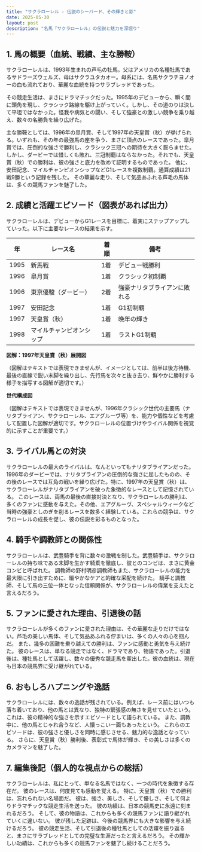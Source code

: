 ```yaml
---
title: "サクラローレル - 伝説のシーバード、その輝きと影"
date: 2025-05-30
layout: post
description: "名馬『サクラローレル』の伝説と魅力を深堀り"
---
```


## 1. 馬の概要（血統、戦績、主な勝鞍）

サクラローレルは、1993年生まれの芦毛の牡馬。父はアメリカの名種牡馬であるサドラーズウェルズ、母はサクラユタカオー。母系には、名馬サクラチヨノオーの血も流れており、華麗な血統を持つサラブレッドであった。

その競走生活は、まさにドラマチックだった。1995年のデビューから、瞬く間に頭角を現し、クラシック路線を駆け上がっていく。しかし、その道のりは決して平坦ではなかった。怪我や病気との闘い、そして強豪との激しい競争を乗り越え、数々の名勝負を繰り広げた。

主な勝鞍としては、1996年の皐月賞、そして1997年の天皇賞（秋）が挙げられる。いずれも、その年の最強馬の座を争う、まさに頂点のレースであった。皐月賞では、圧倒的な強さで勝利し、クラシック三冠への期待を大きく膨らませた。しかし、ダービーでは惜しくも敗れ、三冠制覇はならなかった。それでも、天皇賞（秋）での勝利は、彼の強さと底力を改めて証明するものであった。  他に、安田記念、マイルチャンピオンシップなどG1レースを複数制覇。通算成績は21戦9勝という記録を残した。  その華麗な走り、そして気品あふれる芦毛の馬体は、多くの競馬ファンを魅了した。


## 2. 成績と活躍エピソード（図表があれば出力）

サクラローレルは、デビューからG1レースを目標に、着実にステップアップしていった。以下に主要なレースの結果を示す。

| 年 | レース名          | 着順 | 備考                               |
|---|-------------------|-----|------------------------------------|
| 1995 | 新馬戦            | 1着 | デビュー戦勝利                     |
| 1996 | 皐月賞            | 1着 | クラシック初制覇                   |
| 1996 | 東京優駿（ダービー）| 2着 | 強豪ナリタブライアンに敗れる       |
| 1997 | 安田記念          | 1着 | G1初制覇                         |
| 1997 | 天皇賞（秋）      | 1着 | 晩年の輝き                         |
| 1998 | マイルチャンピオンシップ| 1着 | ラストG1制覇                     |


**図解：1997年天皇賞（秋）展開図**

（図解はテキストでは表現できませんが、イメージとしては、前半は後方待機、最後の直線で鋭い末脚を繰り出し、先行馬を次々と抜き去り、鮮やかに勝利する様子を描写する図解が適切です。）

**世代構成図**

（図解はテキストでは表現できませんが、1996年クラシック世代の主要馬（ナリタブライアン、サクラローレル、エアグルーヴ等）を、能力や個性などを考慮して配置した図解が適切です。サクラローレルの位置づけやライバル関係を視覚的に示すことが重要です。）


## 3. ライバル馬との対決

サクラローレルの最大のライバルは、なんといってもナリタブライアンだった。1996年のダービーでは、ナリタブライアンの圧倒的な強さに屈したものの、その後のレースでは互角の戦いを繰り広げた。特に、1997年の天皇賞（秋）は、サクラローレルがナリタブライアンを破った象徴的なレースとして記憶されている。  このレースは、両馬の最後の直接対決となり、サクラローレルの勝利は、多くのファンに感動を与えた。その他、エアグルーヴ、スペシャルウィークなど当時の強豪としのぎを削るレースを数多く経験している。これらの競争は、サクラローレルの成長を促し、彼の伝説を彩るものとなった。


## 4. 騎手や調教師との関係性

サクラローレルは、武豊騎手を背に数々の激戦を制した。武豊騎手は、サクラローレルの持ち味である末脚を生かす騎乗を徹底し、彼とのコンビは、まさに黄金コンビと呼ばれた。  調教師の野村明彦調教師もまた、サクラローレルの能力を最大限に引き出すために、細やかなケアと的確な采配を続けた。  騎手と調教師、そして馬の三位一体となった信頼関係が、サクラローレルの偉業を支えたと言えるだろう。


## 5. ファンに愛された理由、引退後の話

サクラローレルが多くのファンに愛された理由は、その華麗な走りだけではない。芦毛の美しい馬体、そして気品あふれる佇まいは、多くの人々の心を掴んだ。  また、幾多の困難を乗り越えての勝利は、ファンに感動と勇気を与え続けた。  彼のレースは、単なる競走ではなく、ドラマであり、物語であった。引退後は、種牡馬として活躍し、数々の優秀な競走馬を輩出した。彼の血統は、現在も日本の競馬界に受け継がれている。


## 6. おもしろハプニングや逸話

サクラローレルには、数々の逸話が残されている。例えば、レース前にはいつも落ち着いており、他の馬とは異なり、独特の緊張感の無さを見せていたという。  これは、彼の精神的な強さを示すエピソードとして語られている。  また、調教中に、他の馬とじゃれ合うなど、人懐っこい一面もあったという。  これらのエピソードは、彼の強さと優しさを同時に感じさせる、魅力的な逸話となっている。  さらに、天皇賞（秋）勝利後、表彰式で馬体が輝き、その美しさは多くのカメラマンを魅了した。


## 7. 編集後記（個人的な視点からの総括）

サクラローレルは、私にとって、単なる名馬ではなく、一つの時代を象徴する存在だ。  彼のレースは、何度見ても感動を覚える。  特に、天皇賞（秋）での勝利は、忘れられない名場面だ。  彼は、強さ、美しさ、そして優しさ、そして何よりドラマチックな競走生活を送った。  彼の功績は、日本の競馬史に永遠に刻まれるだろう。  そして、彼の物語は、これからも多くの競馬ファンに語り継がれていくに違いない。  彼が残した足跡は、今後の競馬界にも大きな影響を与え続けるだろう。  彼の競走生活、そして引退後の種牡馬としての活躍を振り返ると、まさにサラブレッドとしての完璧な生涯だったと言えるだろう。  その輝かしい功績は、これからも多くの競馬ファンを魅了し続けることだろう。
